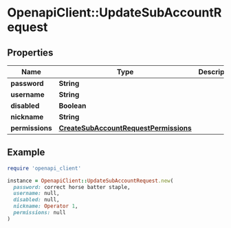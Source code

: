 # OpenapiClient::UpdateSubAccountRequest

## Properties

| Name | Type | Description | Notes |
| ---- | ---- | ----------- | ----- |
| **password** | **String** |  | [optional] |
| **username** | **String** |  | [optional] |
| **disabled** | **Boolean** |  | [optional] |
| **nickname** | **String** |  | [optional] |
| **permissions** | [**CreateSubAccountRequestPermissions**](CreateSubAccountRequestPermissions.md) |  | [optional] |

## Example

```ruby
require 'openapi_client'

instance = OpenapiClient::UpdateSubAccountRequest.new(
  password: correct horse batter staple,
  username: null,
  disabled: null,
  nickname: Operator 1,
  permissions: null
)
```

